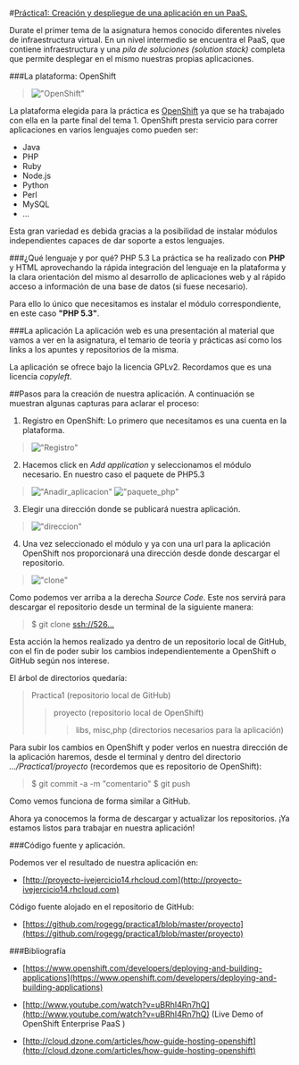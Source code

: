 #<u>Práctica1: Creación y despliegue de una aplicación en un PaaS.</u>


Durate el primer tema de la asignatura hemos conocido diferentes niveles de infraestructura virtual. En un nivel intermedio se encuentra el PaaS, que contiene infraestructura y una *pila de soluciones (solution stack)* completa que permite desplegar en el mismo nuestras propias aplicaciones.

###La plataforma: OpenShift
>!["OpenShift"](https://raw.github.com/rogegg/practica1/master/proyecto/capturas_pantalla/openshift.png)

La plataforma elegida para la práctica es [OpenShift](https://www.openshift.com) ya que se ha trabajado con ella en la parte final del tema 1. OpenShift presta servicio para correr aplicaciones en varios lenguajes como pueden ser:

* Java
* PHP
* Ruby 
* Node.js
* Python 
* Perl
* MySQL
* ...


Esta gran variedad es debida gracias a la posibilidad de instalar módulos independientes capaces de dar soporte a estos lenguajes.

###¿Qué lenguaje y por qué?  PHP 5.3
La práctica se ha realizado con __PHP__ y HTML aprovechando la rápida integración del lenguaje en la plataforma y la clara orientación del mismo al desarrollo de aplicaciones web y al rápido acceso a información de una base de datos (si fuese necesario). 

Para ello lo único que necesitamos es instalar el módulo correspondiente, en este caso **"PHP 5.3"**. 

###La aplicación
La aplicación web es una presentación al material que vamos a ver en la asignatura, el temario de teoría y prácticas así como los links a los apuntes y repositorios de la misma.

La aplicación se ofrece bajo la licencia GPLv2. Recordamos que es una licencia *copyleft*.



##Pasos para la creación de nuestra aplicación.
A continuación se muestran algunas capturas para aclarar el proceso:

1. Registro en OpenShift: Lo primero que necesitamos es una cuenta en la plataforma.
>!["Registro"](https://raw.github.com/rogegg/practica1/master/proyecto/capturas_pantalla/registro_openshift.png)

2. Hacemos click en *Add application* y seleccionamos el módulo necesario. En nuestro caso el paquete de PHP5.3
>!["Anadir_aplicacion"](https://raw.github.com/rogegg/practica1/master/proyecto/capturas_pantalla/anadir_aplicacion.png)
>!["paquete_php"](https://raw.github.com/rogegg/practica1/master/proyecto/capturas_pantalla/seleccionar_paquete.png)

3. Elegir una dirección donde se publicará nuestra aplicación.
>!["direccion"](https://raw.github.com/rogegg/practica1/master/proyecto/capturas_pantalla/direccion_publica.png)

4. Una vez seleccionado el módulo y ya con una url para la aplicación OpenShift nos proporcionará una dirección desde donde descargar el repositorio.

>!["clone"](https://raw.github.com/rogegg/practica1/master/proyecto/capturas_pantalla/paquetes_instalados.png)

Como podemos ver arriba a la derecha *Source Code*.
Este nos servirá para descargar el repositorio desde un terminal de la siguiente manera:
>$ git clone <ssh://526...>

Esta acción la hemos realizado ya dentro de un repositorio local de GitHub, con el fin de poder subir los cambios independientemente a OpenShift o GitHub según nos interese.

El árbol de directorios quedaría:


>Practica1 (repositorio local de GitHub)
>>proyecto (repositorio local de OpenShift)
>>>libs, misc,php (directorios necesarios para la aplicación)


Para subir los cambios en OpenShift y poder verlos en nuestra dirección de la aplicación haremos, desde el terminal y dentro del directorio *.../Practica1/proyecto* (recordemos que es repositorio de OpenShift):

>$ git commit -a -m "comentario"
>$ git push

Como vemos funciona de forma similar a GitHub.

Ahora ya conocemos la forma de descargar y actualizar los repositorios. ¡Ya estamos listos para trabajar en nuestra aplicación!




###Código fuente y aplicación.

Podemos ver el resultado de nuestra aplicación en:

- [http://proyecto-ivejercicio14.rhcloud.com](http://proyecto-ivejercicio14.rhcloud.com)


Código fuente alojado en el repositorio de GitHub:

- [https://github.com/rogegg/practica1/blob/master/proyecto](https://github.com/rogegg/practica1/blob/master/proyecto)


###Bibliografía

- [https://www.openshift.com/developers/deploying-and-building-applications](https://www.openshift.com/developers/deploying-and-building-applications)

- [http://www.youtube.com/watch?v=uBRhI4Rn7hQ](http://www.youtube.com/watch?v=uBRhI4Rn7hQ) (Live Demo of OpenShift Enterprise PaaS )

- [http://cloud.dzone.com/articles/how-guide-hosting-openshift](http://cloud.dzone.com/articles/how-guide-hosting-openshift)